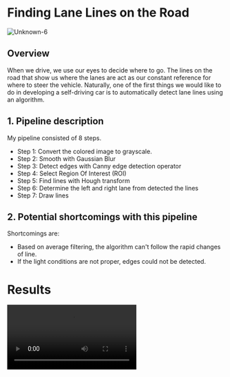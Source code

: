 # **Finding Lane Lines on the Road** 

![Unknown-6](https://user-images.githubusercontent.com/61292363/107556896-ffe9da80-6be9-11eb-87a8-e040cc802e3a.png)

Overview
---

When we drive, we use our eyes to decide where to go.  The lines on the road that show us where the lanes are act as our constant reference for where to steer the vehicle.  Naturally, one of the first things we would like to do in developing a self-driving car is to automatically detect lane lines using an algorithm.

## 1. Pipeline description
My pipeline consisted of 8 steps.

* Step 1: Convert the colored image to grayscale.
* Step 2: Smooth with Gaussian Blur
* Step 3: Detect edges with Canny edge detection operator
* Step 4: Select Region Of Interest (ROI)
* Step 5: Find lines with Hough transform
* Step 6: Determine the left and right lane from detected the lines
* Step 7: Draw lines

## 2. Potential shortcomings with this pipeline
Shortcomings are:

* Based on average filtering, the algorithm can't follow the rapid changes of line.
* If the light conditions are not proper, edges could not be detected.

# Results

![github](https://user-images.githubusercontent.com/61292363/106393687-aa534800-6409-11eb-9518-b3a8ce1ba5df.mp4)
